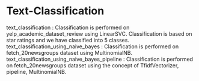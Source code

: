 # Text-Classification
text_classification : Classification is performed on yelp_academic_dataset_review using LinearSVC. Classification is based on star ratings and we have classified into 5 classes. text_classification_using_naive_bayes : Classification is performed on fetch_20newsgroups dataset using MultinomialNB. text_classification_using_naive_bayes_pipeline : Classification is performed on fetch_20newsgroups dataset using the concept of TfidfVectorizer, pipeline,                           MultinomialNB.
